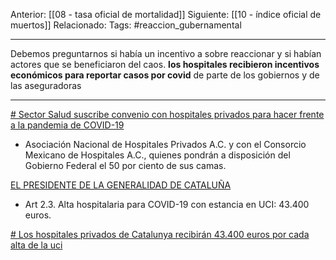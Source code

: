 Anterior: [[08 - tasa oficial de mortalidad]]
Siguiente: [[10 - índice oficial de muertos]]
Relacionado:
Tags: #reaccion_gubernamental 

------------------------------------------------------

Debemos preguntarnos si había un incentivo a sobre reaccionar y si habían actores que se beneficiaron del caos. **los hospitales recibieron incentivos económicos para reportar casos por covid** de parte de los gobiernos y de las aseguradoras

-----------------------------------------------------------------

[# Sector Salud suscribe convenio con hospitales privados para hacer frente a la pandemia de COVID-19](https://www.gob.mx/salud/prensa/105-sector-salud-suscribe-convenio-con-hospitales-privados-para-hacer-frente-a-la-pandemia-de-covid-19)

   -	Asociación Nacional de Hospitales Privados A.C. y con el Consorcio Mexicano de Hospitales A.C., quienes pondrán a disposición del Gobierno Federal el 50 por ciento de sus camas.
   
[EL PRESIDENTE DE LA GENERALIDAD DE CATALUÑA](https://www.boe.es/diario_boe/txt.php?id=BOE-A-2020-5649)
   
   -	Art 2.3. Alta hospitalaria para COVID-19 con estancia en UCI: 43.400 euros.

[# Los hospitales privados de Catalunya recibirán 43.400 euros por cada alta de la uci](https://www.elperiodico.com/es/sociedad/20200420/hospitales-privados-43400-euros-govern-alta-uci-coronavirus-7934035)

